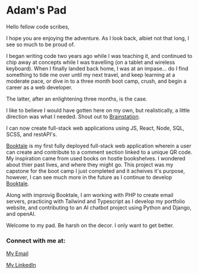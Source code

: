 # Adam's Pad

Hello fellow code scribes, 

I hope you are enjoying the adventure. As I look back, albiet not that long, I see so much to be proud of. 

I began writing code two years ago while I was teaching it, and continued to chip away at concepts while I was travelling (on a tablet and wireless keyboard). When I finally landed back home, I was at an impase... do I find something to tide me over until my next travel, and keep learning at a moderate pace, or dive in to a three month boot camp, crush, and begin a career as a web developer. 

The latter, after an enlightening three months, is the case. 

I like to believe I would have gotten here on my own, but realistically, a little direction was what I needed. Shout out to [Brainstation](https://www.brainstation.io). 

I can now create full-stack web applications using JS, React, Node, SQL, SCSS, and restAPI's. 

[Booktale](https://booktale.netlify.app) is my first fully deployed full-stack web application wherein a user can create and contribute to a comment section linked to a unique QR code. My inspiration came from used books on hostle bookshelves. I wondered about thier past lives, and where they might go. This project was my capstone for the boot camp I just completed and it acheives it's purpose, however, I can see much more in the future as I continue to develop [Booktale](https://booktale.netlify.app). 

Along with improvig Booktale, I am working with PHP to create email servers, practicing with Tailwind and Typescript as I develop my portfolio website, and contributing to an AI chatbot project using Python and Django, and openAI. 

Welcome to my pad. Be harsh on the decor. I only want to get better. 

### Connect with me at: 

[My Email](mailto:adamdebrouwere@hotmail.com)

[My LinkedIn](https://www.linkedin.com/in/adamdebrouwere)

<!--
**adamdebrouwere/adamdebrouwere** is a ✨ _special_ ✨ repository because its `README.md` (this file) appears on your GitHub profile.

Here are some ideas to get you started:

- 🔭 I’m currently working on ...
- 🌱 I’m currently learning ...
- 👯 I’m looking to collaborate on ...
- 🤔 I’m looking for help with ...
- 💬 Ask me about ...
- 📫 How to reach me: ...
- 😄 Pronouns: ...
- ⚡ Fun fact: ...
-->
